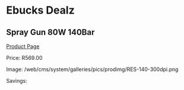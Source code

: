 
# Ebucks Dealz
## Spray Gun 80W 140Bar
[Product Page](https://www.ebucks.com/web/shop/productSelected.do?prodId=1198311562&catId=363410833)

Price: R569.00

Image: /web/cms/system/galleries/pics/prodimg/RES-140-300dpi.png

Savings: 


	